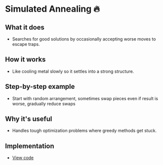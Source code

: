 # Simulated Annealing 🔥

## What it does
- Searches for good solutions by occasionally accepting worse moves to escape traps.

## How it works
- Like cooling metal slowly so it settles into a strong structure.

## Step-by-step example
- Start with random arrangement, sometimes swap pieces even if result is worse, gradually reduce swaps

## Why it's useful
- Handles tough optimization problems where greedy methods get stuck.

## Implementation
- [View code](../algorithms/simulated_annealing.py)
